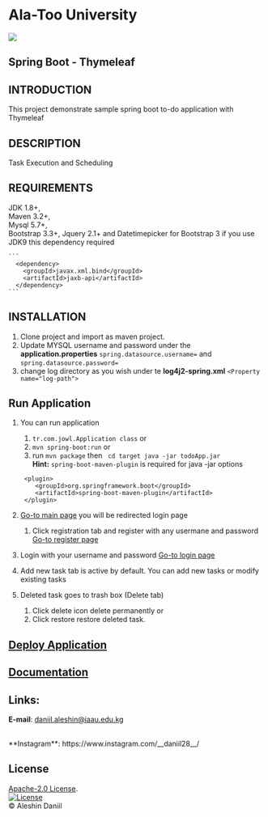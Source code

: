 # Ala-Too University

<img src="https://user-images.githubusercontent.com/44166990/56513684-0dd1f580-6555-11e9-8ac0-6466ed3238c2.png">

Spring Boot - Thymeleaf
------------

INTRODUCTION
------------

This project demonstrate sample spring boot to-do application with Thymeleaf

DESCRIPTION
------------

Task Execution and Scheduling


REQUIREMENTS
------------
JDK 1.8+, <br/>
Maven 3.2+,<br/>
Mysql 5.7+,<br/>
Bootstrap 3.3+, Jquery 2.1+ and Datetimepicker for Bootstrap 3
if you use JDK9 this dependency required

    ```
      <dependency>
        <groupId>javax.xml.bind</groupId>
        <artifactId>jaxb-api</artifactId>
      </dependency>
    ```
INSTALLATION
------------
 1. Clone project and import as maven project.
 2. Update MYSQL username and password under the <strong>application.properties</strong> 
 `spring.datasource.username=` and 
 `spring.datasource.password=`
 3. change log directory as you wish under te <strong>log4j2-spring.xml</strong> 
 `<Property name="log-path">`
 
Run Application
------------
1. You can run application
    1. `tr.com.jowl.Application class` or
    2. `mvn spring-boot:run` or
    3. run  `mvn package` then ` cd target java -jar todoApp.jar` <br/>
    <strong>Hint:</strong> `spring-boot-maven-plugin` is required for java -jar options 
    
    ```
     <plugin>
        <groupId>org.springframework.boot</groupId>
        <artifactId>spring-boot-maven-plugin</artifactId>
     </plugin>
    ```
2. [Go-to main page](http://localhost:8080/home) you will be redirected login page
    1. Click registration tab and register with any usermane and password [Go-to register page](http://localhost:8080/register) 
3. Login with your username and password [Go-to login page](http://localhost:8080/login) 
4. Add new task tab is active by default. You can add new tasks or modify existing tasks 
5. Deleted task goes to trash box (Delete tab)
    1. Click delete icon delete permanently or
    2. Click restore restore deleted task.
    
[Deploy Application](https://spr1ngproject.herokuapp.com/)
------------
[Documentation](https://github.com/Daniil-Aleshin/springFINAL/wiki)
------------


## Links:
**E-mail**: daniil.aleshin@iaau.edu.kg

<br>
**Instagram**: https://www.instagram.com/__daniil28__/

## License
[Apache-2.0 License](LICENSE).
<br>
[![License](https://img.shields.io/badge/License-Apache%202.0-green.svg)](https://opensource.org/licenses/Apache-2.0)
<br>
© Aleshin Daniil
